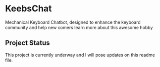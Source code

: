 # KeebsChat
Mechanical Keyboard Chatbot, designed to enhance the keyboard community and help new comers learn more about this awesome hobby

## Project Status
This project is currently underway and I will pose updates on this readme file. 
